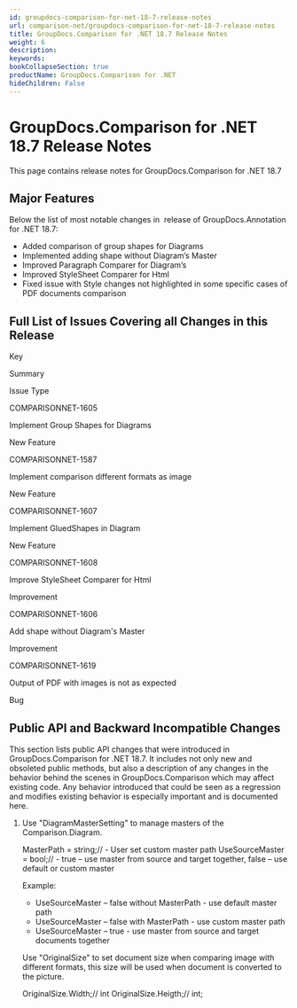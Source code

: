 ```yaml
---
id: groupdocs-comparison-for-net-18-7-release-notes
url: comparison-net/groupdocs-comparison-for-net-18-7-release-notes
title: GroupDocs.Comparison for .NET 18.7 Release Notes
weight: 6
description: 
keywords: 
bookCollapseSection: true
productName: GroupDocs.Comparison for .NET
hideChildren: False
---
```


# GroupDocs.Comparison for .NET 18.7 Release Notes

This page contains release notes for GroupDocs.Comparison for .NET 18.7

## Major Features

Below the list of most notable changes in  release of GroupDocs.Annotation for .NET 18.7:

*   Added comparison of group shapes for Diagrams
*   Implemented adding shape without Diagram’s Master
*   Improved Paragraph Comparer for Diagram’s
*   Improved StyleSheet Comparer for Html
*   Fixed issue with Style changes not highlighted in some specific cases of PDF documents comparison

## Full List of Issues Covering all Changes in this Release

Key

Summary

Issue Type

COMPARISONNET-1605

Implement Group Shapes for Diagrams

New Feature

COMPARISONNET-1587

Implement comparison different formats as image

New Feature

COMPARISONNET-1607

Implement GluedShapes in Diagram

New Feature

COMPARISONNET-1608

Improve StyleSheet Comparer for Html

Improvement

COMPARISONNET-1606

Add shape without Diagram's Master

Improvement

COMPARISONNET-1619

Output of PDF with images is not as expected

Bug

## Public API and Backward Incompatible Changes

This section lists public API changes that were introduced in GroupDocs.Comparison for .NET 18.7. It includes not only new and obsoleted public methods, but also a description of any changes in the behavior behind the scenes in GroupDocs.Comparison which may affect existing code. Any behavior introduced that could be seen as a regression and modifies existing behavior is especially important and is documented here.

1.  Use "DiagramMasterSetting" to manage masters of the Comparison.Diagram.
    
    MasterPath = string;// - User set custom master path
    UseSourceMaster = bool;// - true – use master from source and target together, false – use default or custom master
    
    Example:
    
    *   UseSourceMaster – false without MasterPath - use default master path
    *   UseSourceMaster – false with MasterPath - use custom master path
    *   UseSourceMaster – true - use master from source and target documents together
    
    Use "OriginalSize" to set document size when comparing image with different formats, this size will be used when document is converted to the picture.
    
    OriginalSize.Width;// int
    OriginalSize.Heigth;// int;
